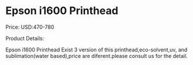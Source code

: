 # Epson i1600 Printhead

Price: USD:470-780

Product Details:

Epson i1600 Printhead
Exist 3 version of this printhead,eco-solvent,uv, and sublimation(water based),price are diferent.please consult us for the detail.